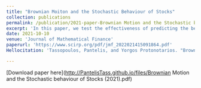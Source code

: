 ```yaml
---
title: "Brownian Moiton and the Stochastic Behaviour of Stocks"
collection: publications
permalink: /publication/2021-paper-Brownian Motion and the Stochastic behaviour of Stocks
excerpt: 'In this paper, we test the effectiveness of predicting the behavior of stocks utilizing stochastic calculus. We begin by exploring the intuition of Brownian motion by explaining its birth through the observations of Robert Brown and later through Bachelier’s work on its applications to the financial market and finally its rigorous and concretized form proposed by Norbert Wiener. The aforementioned motivates a stochastic differential equation to model the future price fluctuations of a stock wherein It? integration is prominent and consequently expanded upon. The final part of this paper focuses on the accuracy of the model by back testing it with Apple stock and deriving a correlation coefficient.'
date: 2021-10-10
venue: 'Journal of Mathematical Finance'
paperurl: 'https://www.scirp.org/pdf/jmf_2022021415091864.pdf'
Hellocitation: 'Tassopoulos, Pantelis, and Yorgos Protonotarios. "Brownian Motion & the Stochastic Behavior of Stocks." Journal of Mathematical Finance 12.1 (2021): 138-149.'

---
```


[Download paper here](http://PantelisTass.github.io/files/Brownian Motion and the Stochastic behaviour of Stocks (2021).pdf)
